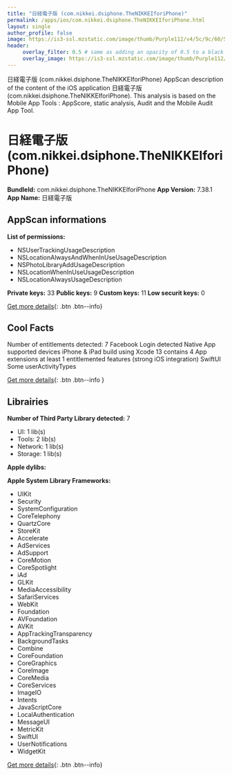 ```yaml
---
title: "日経電子版 (com.nikkei.dsiphone.TheNIKKEIforiPhone)"
permalink: /apps/ios/com.nikkei.dsiphone.TheNIKKEIforiPhone.html
layout: single
author_profile: false
image: https://is3-ssl.mzstatic.com/image/thumb/Purple112/v4/5c/9c/60/5c9c60bb-fe33-8709-5d0d-927fd9dde05c/AppIcon-0-1x_U007emarketing-0-7-0-85-220.png/512x512bb.jpg
header: 
     overlay_filter: 0.5 # same as adding an opacity of 0.5 to a black background
     overlay_image: https://is3-ssl.mzstatic.com/image/thumb/Purple112/v4/5c/9c/60/5c9c60bb-fe33-8709-5d0d-927fd9dde05c/AppIcon-0-1x_U007emarketing-0-7-0-85-220.png/512x512bb.jpg
---
```

日経電子版 (com.nikkei.dsiphone.TheNIKKEIforiPhone) AppScan description of the content of the iOS application 日経電子版 (com.nikkei.dsiphone.TheNIKKEIforiPhone). This analysis is based on the Mobile App Tools : AppScore, static analysis, Audit and the Mobile Audit App Tool.

# 日経電子版 (com.nikkei.dsiphone.TheNIKKEIforiPhone)

**BundleId:** com.nikkei.dsiphone.TheNIKKEIforiPhone
**App Version:** 7.38.1
**App Name:** 日経電子版


## AppScan informations 

**List of permissions:** 
- NSUserTrackingUsageDescription
- NSLocationAlwaysAndWhenInUseUsageDescription
- NSPhotoLibraryAddUsageDescription
- NSLocationWhenInUseUsageDescription
- NSLocationAlwaysUsageDescription
  
  
**Private keys:** 33
**Public keys:** 9
**Custom keys:** 11
**Low securit keys:** 0
  
[Get more details](/pricing.html){: .btn .btn--info}

## Cool Facts

Number of entitlements detected: 7
Facebook Login detected
Native App
supported devices iPhone & iPad
build using Xcode 13
contains 4 App extensions
at least 1 entitlemented features (strong iOS integration)
SwiftUI
Some userActivityTypes
  
[Get more details](/pricing.html){: .btn .btn--info }

## Librairies 
**Number of Third Party Library detected:** 7
- UI: 1 lib(s)
- Tools: 2 lib(s)
- Network: 1 lib(s)
- Storage: 1 lib(s)


**Apple dylibs:**


**Apple System Library Frameworks:**
- UIKit
- Security
- SystemConfiguration
- CoreTelephony
- QuartzCore
- StoreKit
- Accelerate
- AdServices
- AdSupport
- CoreMotion
- CoreSpotlight
- iAd
- GLKit
- MediaAccessibility
- SafariServices
- WebKit
- Foundation
- AVFoundation
- AVKit
- AppTrackingTransparency
- BackgroundTasks
- Combine
- CoreFoundation
- CoreGraphics
- CoreImage
- CoreMedia
- CoreServices
- ImageIO
- Intents
- JavaScriptCore
- LocalAuthentication
- MessageUI
- MetricKit
- SwiftUI
- UserNotifications
- WidgetKit


  
[Get more details](/pricing.html){: .btn .btn--info}

